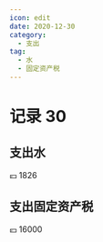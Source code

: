 ```yaml
---
icon: edit
date: 2020-12-30
category:
  - 支出
tag:
  - 水
  - 固定资产税
---
```


# 记录 30

## 支出水

:yen: 1826

## 支出固定资产税

:yen: 16000
